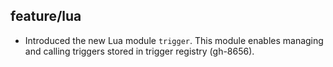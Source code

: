 ## feature/lua

* Introduced the new Lua module `trigger`. This module enables managing and
  calling triggers stored in trigger registry (gh-8656).
